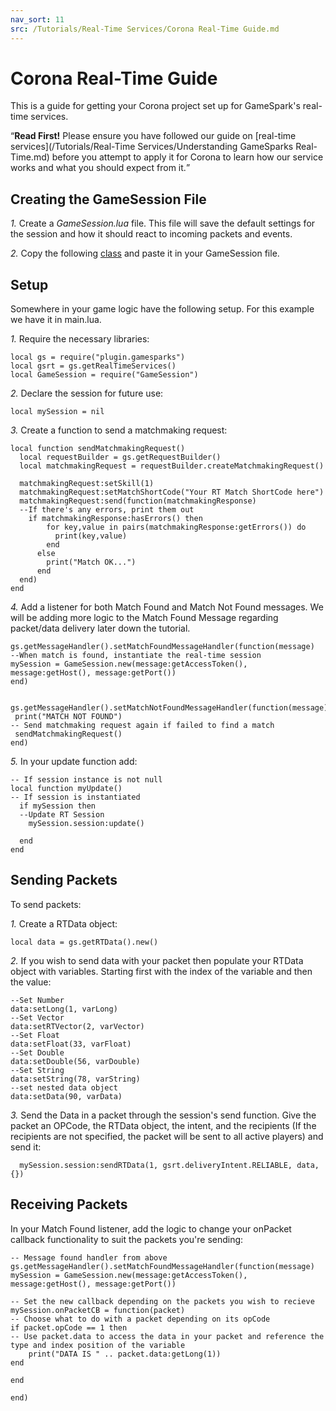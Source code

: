 ```yaml
---
nav_sort: 11
src: /Tutorials/Real-Time Services/Corona Real-Time Guide.md
---
```


# Corona Real-Time Guide

This is a guide for getting your Corona project set up for GameSpark's real-time services.

<q>**Read First!** Please ensure you have followed our guide on [real-time services](/Tutorials/Real-Time Services/Understanding GameSparks Real-Time.md) before you attempt to apply it for Corona to learn how our service works and what you should expect from it.</q>

## Creating the GameSession File

*1.* Create a *GameSession.lua* file. This file will save the default settings for the session and how it should react to incoming packets and events.

*2.* Copy the following [class](https://bitbucket.org/gamesparks/gamesparks-corona/src/40e3b0c3f3a2d6ac05ac3fa242f4c877d008ab43/lua/GameSession.lua?at=default&fileviewer=file-view-default) and paste it in your GameSession file.

## Setup

Somewhere in your game logic have the following setup. For this example we have it in main.lua.

*1.* Require the necessary libraries:

```
local gs = require("plugin.gamesparks")
local gsrt = gs.getRealTimeServices()
local GameSession = require("GameSession")
```

*2.* Declare the session for future use:

```
local mySession = nil
```

*3.* Create a function to send a matchmaking request:

```
local function sendMatchmakingRequest()
  local requestBuilder = gs.getRequestBuilder()
  local matchmakingRequest = requestBuilder.createMatchmakingRequest()

  matchmakingRequest:setSkill(1)
  matchmakingRequest:setMatchShortCode("Your RT Match ShortCode here")
  matchmakingRequest:send(function(matchmakingResponse)
  --If there's any errors, print them out
    if matchmakingResponse:hasErrors() then
        for key,value in pairs(matchmakingResponse:getErrors()) do
          print(key,value)
        end
      else
        print("Match OK...")
      end
  end)
end
```
*4.* Add a listener for both Match Found and Match Not Found messages. We will be adding more logic to the Match Found Message regarding packet/data delivery later down the tutorial.

```
gs.getMessageHandler().setMatchFoundMessageHandler(function(message)
--When match is found, instantiate the real-time session
mySession = GameSession.new(message:getAccessToken(), message:getHost(), message:getPort())
end)


gs.getMessageHandler().setMatchNotFoundMessageHandler(function(message)
 print("MATCH NOT FOUND")
-- Send matchmaking request again if failed to find a match
 sendMatchmakingRequest()
end)
```

*5.* In your update function add:

```
-- If session instance is not null
local function myUpdate()
-- If session is instantiated
  if mySession then
  --Update RT Session
    mySession.session:update()

  end
end
```

## Sending Packets

To send packets:

*1.* Create a RTData object:

```
local data = gs.getRTData().new()
```

*2.* If you wish to send data with your packet then populate your RTData object with variables. Starting first with the index of the variable and then the value:

```
--Set Number
data:setLong(1, varLong)
--Set Vector
data:setRTVector(2, varVector)
--Set Float
data:setFloat(33, varFloat)
--Set Double
data:setDouble(56, varDouble)
--Set String
data:setString(78, varString)
--set nested data object
data:setData(90, varData)

```
*3.* Send the Data in a packet through the session's send function. Give the packet an OPCode, the RTData object, the intent, and the recipients (If the recipients are not specified, the packet will be sent to all active players) and send it:

```
  mySession.session:sendRTData(1, gsrt.deliveryIntent.RELIABLE, data, {})

```
## Receiving Packets

In your Match Found listener, add the logic to change your onPacket callback functionality to suit the packets you're sending:

```
-- Message found handler from above
gs.getMessageHandler().setMatchFoundMessageHandler(function(message)
mySession = GameSession.new(message:getAccessToken(), message:getHost(), message:getPort())

-- Set the new callback depending on the packets you wish to recieve
mySession.onPacketCB = function(packet)
-- Choose what to do with a packet depending on its opCode
if packet.opCode == 1 then
-- Use packet.data to access the data in your packet and reference the type and index position of the variable
	print("DATA IS " .. packet.data:getLong(1))
end

end

end)
```
